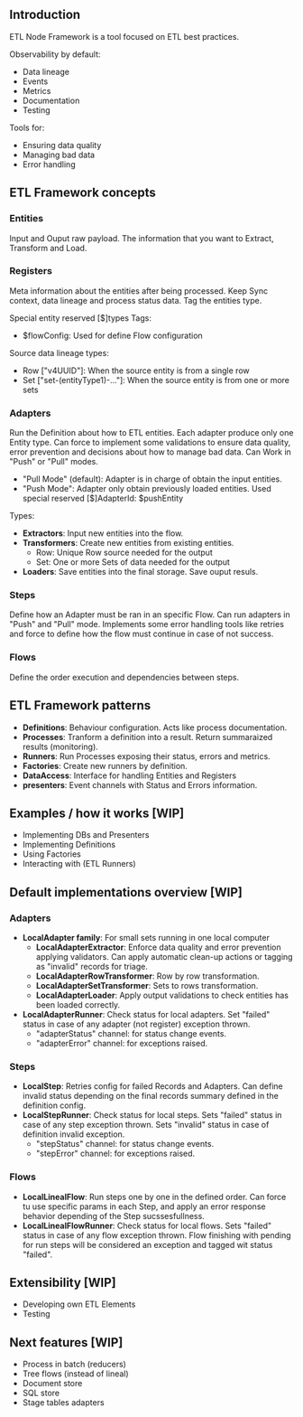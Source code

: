 ## Introduction
ETL Node Framework is a tool focused on ETL best practices.

Observability by default:
- Data lineage
- Events
- Metrics
- Documentation
- Testing

Tools for:
- Ensuring data quality
- Managing bad data
- Error handling
## ETL Framework concepts
### Entities
Input and Ouput raw payload. The information that you want to Extract, Transform and Load.
### Registers
Meta information about the entities after being processed.
Keep Sync context, data lineage and process status data.
Tag the entities type.

Special entity reserved [$]types Tags:
- $flowConfig: Used for define Flow configuration

Source data lineage types:
- Row ["v4UUID"]: When the source entity is from a single row
- Set ["set-(entityType1)-..."]: When the source entity is from one or more sets
### Adapters
Run the Definition about how to ETL entities.
Each adapter produce only one Entity type.
Can force to implement some validations to ensure data quality, error prevention and decisions about how to manage bad data.
Can Work in "Push" or "Pull" modes.
- "Pull Mode" (default): Adapter is in charge of obtain the input entities. 
- "Push Mode": Adapter only obtain previously loaded entities. Used special reserved [$]AdapterId: $pushEntity

Types:
- **Extractors**: Input new entities into the flow.
- **Transformers**: Create new entities from existing entities.
    - Row: Unique Row source needed for the output
    - Set: One or more Sets of data needed for the output
- **Loaders**: Save entities into the final storage. Save ouput resuls.
### Steps
Define how an Adapter must be ran in an specific Flow.
Can run adapters in "Push" and "Pull" mode.
Implements some error handling tools like retries and force to define how the flow must continue in case of not success.
### Flows
Define the order execution and dependencies between steps.
## ETL Framework patterns
- **Definitions**: Behaviour configuration. Acts like process documentation.
- **Processes**: Tranform a definition into a result. Return summaraized results (monitoring).
- **Runners**: Run Processes exposing their status, errors and metrics.
- **Factories**: Create new runners by definition.
- **DataAccess**: Interface for handling Entities and Registers
- **presenters**: Event channels with Status and Errors information.
## Examples / how it works [WIP]
- Implementing DBs and Presenters
- Implementing Definitions
- Using Factories
- Interacting with (ETL Runners)
## Default implementations overview [WIP]
### Adapters
- **LocalAdapter family**: For small sets running in one local computer
    - **LocalAdapterExtractor**: Enforce data quality and error prevention applying validators. Can apply automatic clean-up actions or tagging as "invalid" records for triage.
    - **LocalAdapterRowTransformer**: Row by row transformation.
    - **LocalAdapterSetTransformer**: Sets to rows transformation.
    - **LocalAdapterLoader**: Apply output validations to check entities has been loaded correctly.
- **LocalAdapterRunner**: Check status for local adapters. Set "failed" status in case of any adapter (not register) exception thrown.
    - "adapterStatus" channel: for status change events.
    - "adapterError" channel: for exceptions raised.
### Steps
- **LocalStep**: Retries config for failed Records and Adapters. Can define invalid status depending on the final records summary defined in the definition config.
- **LocalStepRunner**: Check status for local steps. Sets "failed" status in case of any step exception thrown. Sets "invalid" status in case of definition invalid exception.
    - "stepStatus" channel: for status change events.
    - "stepError" channel: for exceptions raised.
### Flows
- **LocalLinealFlow**: Run steps one by one in the defined order. Can force tu use specific params in each Step, and apply an error response behavior depending of the Step sucssesfullness.
- **LocalLinealFlowRunner**: Check status for local flows. Sets "failed" status in case of any flow exception thrown. Flow finishing with pending for run steps will be considered an exception and tagged wit status "failed". 
## Extensibility [WIP]
- Developing own ETL Elements
- Testing
## Next features [WIP]
- Process in batch (reducers)
- Tree flows (instead of lineal)
- Document store
- SQL store
- Stage tables adapters
